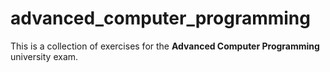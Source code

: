 # advanced_computer_programming
This is a collection of exercises for the **Advanced Computer Programming** university exam.
